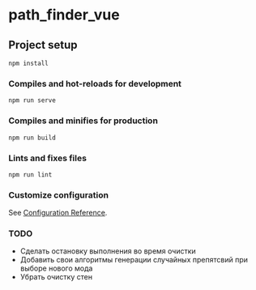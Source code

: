 # path_finder_vue

## Project setup
```
npm install
```

### Compiles and hot-reloads for development
```
npm run serve
```

### Compiles and minifies for production
```
npm run build
```

### Lints and fixes files
```
npm run lint
```

### Customize configuration
See [Configuration Reference](https://cli.vuejs.org/config/).


### TODO
- Сделать остановку выполнения во время очистки
- Добавить свои алгоритмы генерации случайных препятсвий при выборе нового мода
- Убрать очистку стен